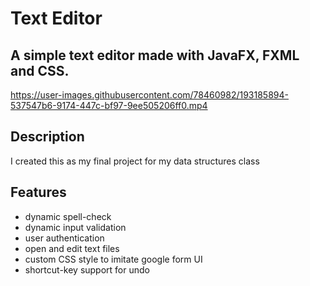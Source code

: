 # Text Editor
## A simple text editor made with JavaFX, FXML and CSS.

https://user-images.githubusercontent.com/78460982/193185894-537547b6-9174-447c-bf97-9ee505206ff0.mp4

## Description
I created this as my final project for my data structures class

## Features
* dynamic spell-check
* dynamic input validation
* user authentication
* open and edit text files
* custom CSS style to imitate google form UI
* shortcut-key support for undo

